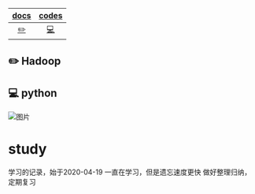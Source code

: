 | [docs](https://github.com/zhouxiaoyuan/study/blob/master/codes/docs.md) | [codes](https://github.com/zhouxiaoyuan/study/blob/master/codes/readme.md) | 
| :---: | :----: | 
| [:pencil2:](#pencil2-Hadoop) | [:computer:](#computer-python) |

## :pencil2: Hadoop

## :computer: python











![图片](https://pics1.baidu.com/feed/9213b07eca806538ad9a1aa7fa376e42ac348207.jpeg?token=693a91ef2edf6193a97bd8ca11f8b001 "image")





# study
学习的记录，始于2020-04-19
一直在学习，但是遗忘速度更快
做好整理归纳，定期复习

